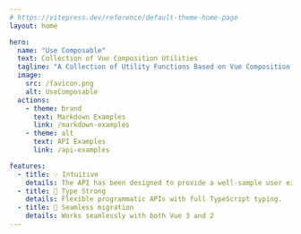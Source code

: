 ```yaml
---
# https://vitepress.dev/reference/default-theme-home-page
layout: home

hero:
  name: "Use Composable"
  text: Collection of Vue Composition Utilities
  tagline: "A Collection of Utility Functions Based on Vue Composition API"
  image:
    src: /favicon.png
    alt: UseComposable
  actions:
    - theme: brand
      text: Markdown Examples
      link: /markdown-examples
    - theme: alt
      text: API Examples
      link: /api-examples

features:
  - title: 💡 Intuitive
    details: The API has been designed to provide a well-sample user experience.
  - title: 🔑 Type Strong
    details: Flexible programmatic APIs with full TypeScript typing.
  - title: 🚀 Seamless migration
    details: Works seamlessly with both Vue 3 and 2
---
```


